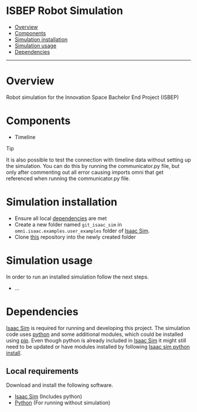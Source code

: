 ISBEP Robot Simulation
=============================

 - [Overview](#overview)
 - [Components](#components)
 - [Simulation installation](#simulation-installation)
 - [Simulation usage](#simulation-usage)
 - [Dependencies](#dependencies)

-----------------------------

# Overview
Robot simulation for the Innovation Space Bachelor End Project (ISBEP)

# Components

- Timeline
> [!TIP]
> It is also possible to test the connection with timeline data without setting up the simulation. You can do this by running the communicator.py file, but only after commenting out all error causing imports omni that get referenced when running the communicator.py file.

# Simulation installation

- Ensure all local [dependencies](#dependencies) are met
- Create a new folder named `git_isaac_sim` in `omni.isaac.examples.user_examples` folder of [Isaac Sim](https://developer.nvidia.com/isaac/sim).
- Clone [this](https://github.com/marnikdenouden/ISBEP-Simulation) repository into the newly created folder

# Simulation usage
In order to run an installed simulation follow the next steps.

- ...

# Dependencies
[Isaac Sim](https://developer.nvidia.com/isaac/sim) is required for running and developing this project. The simulation code uses [python](https://www.python.org/) and some additional modules, which could be installed using [pip](https://pypi.org/project/pip/). Even though python is already included in [Isaac Sim](https://developer.nvidia.com/isaac/sim) it might still need to be updated or have modules installed by following [Isaac sim python install](https://docs.omniverse.nvidia.com/isaacsim/latest/installation/install_python.html).

## Local requirements
Download and install the following software.
- [Isaac Sim](https://docs.omniverse.nvidia.com/isaacsim/latest/installation/index.html) (Includes python)
- [Python](https://www.python.org/downloads/) (For running without simulation)
